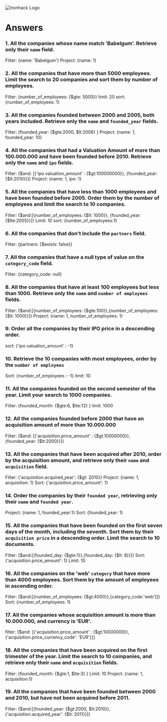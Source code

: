 ![Ironhack Logo](https://i.imgur.com/1QgrNNw.png)

# Answers

### 1. All the companies whose name match 'Babelgum'. Retrieve only their `name` field.

Filter: {name: 'Babelgum'}
Project: {name: 1}

### 2. All the companies that have more than 5000 employees. Limit the search to 20 companies and sort them by **number of employees**.

Filter: {number_of_employees: {$gte: 5000}}
limit: 20
sort: {number_of_employees: 1} 

### 3. All the companies founded between 2000 and 2005, both years included. Retrieve only the `name` and `founded_year` fields.

Filter: {founded_year: {$gte:2000, $lt:2006} }
Project: {name: 1, founded_year: 10}

### 4. All the companies that had a Valuation Amount of more than 100.000.000 and have been founded before 2010. Retrieve only the `name` and `ipo` fields.

Filter: {$and: [{'ipo.valuation_amount' : {$gt:100000000}}, {founded_year: {$lt:2010}}]}
Project: {name: 1, ipo: 1}

### 5. All the companies that have less than 1000 employees and have been founded before 2005. Order them by the number of employees and limit the search to 10 companies.

Filter: {$and:[{number_of_employees: {$lt: 1000}}, {founded_year: {$lte:2005}}]}
Limit: 10
sort: {number_of_employees:1}

### 6. All the companies that don't include the `partners` field.

Filter: {partners: {$exists: false}}

### 7. All the companies that have a null type of value on the `category_code` field.

Filter: {category_code: null}

### 8. All the companies that have at least 100 employees but less than 1000. Retrieve only the `name` and `number of employees` fields.

Filter: {$and:[{number_of_employees: {$gte:100}},{number_of_employees: {$lt: 1000}}]}
Project: {name: 1, number_of_employees: 1}

### 9. Order all the companies by their IPO price in a descending order.

sort: {'ipo.valuation_amount' : -1}

### 10. Retrieve the 10 companies with most employees, order by the `number of employees`

Sort: {number_of_employees : -1}
limit: 10

### 11. All the companies founded on the second semester of the year. Limit your search to 1000 companies.

Filter: {founded_month: {$gte:6, $lte:12} }
limit: 1000

### 12. All the companies founded before 2000 that have an acquisition amount of more than 10.000.000

Filter: {$and: [{'acquisition.price_amount' : {$gt:10000000}}, {founded_year: {$lt:2000}}]}

### 13. All the companies that have been acquired after 2010, order by the acquisition amount, and retrieve only their `name` and `acquisition` field.

Filter: {'acquisition.acquired_year': {$gt: 2010}}
Project: {name: 1, acquisition: 1}
Sort: {'acquisition.price_amount': 1}


### 14. Order the companies by their `founded year`, retrieving only their `name` and `founded year`.

Project: {name: 1, founded_year:1}
Sort: {founded_year: 1}

### 15. All the companies that have been founded on the first seven days of the month, including the seventh. Sort them by their `acquisition price` in a descending order. Limit the search to 10 documents.
Filter: {$and:[{founded_day: {$gte:1}},{founded_day: {$lt: 8}}]}
Sort: {'acquisition.price_amount': 1}
Limit: 10


### 16. All the companies on the 'web' `category` that have more than 4000 employees. Sort them by the amount of employees in ascending order.

Filter: {$and:[{number_of_employees: {$gt:4000}},{category_code:'web'}]}
Sort: {number_of_employees: 1}

### 17. All the companies whose acquisition amount is more than 10.000.000, and currency is 'EUR'.

filter: {$and: [{'acquisition.price_amount' : {$gt:10000000}}, {'acquisition.price_currency_code': 'EUR'}]}

### 18. All the companies that have been acquired on the first trimester of the year. Limit the search to 10 companies, and retrieve only their `name` and `acquisition` fields.

Filter: {founded_month: {$gte:1, $lte:3} }
Limit: 10 
Project: {name: 1, acquisition:1}

### 19. All the companies that have been founded between 2000 and 2010, but have not been acquired before 2011.

Filter: {$and:[{founded_year: {$gt:2000, $lt:2010}},{'acquisition.acquired_year': {$lt: 2011}}]}
